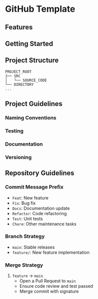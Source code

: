 # GitHub Template

## Features

## Getting Started

## Project Structure
```
PROJECT_ROOT
├── SRC
│   └── SOURCE_CODE
└── DIRECTORY
...
```

## Project Guidelines

### Naming Conventions

### Testing

### Documentation

### Versioning

## Repository Guidelines

### Commit Message Prefix
- `Feat`: New feature
- `Fix`: Bug fix
- `Docs`: Documentation update
- `Refactor`: Code refactoring
- `Test`: Unit tests
- `Chore`: Other maintenance tasks

### Branch Strategy
- `main`: Stable releases
- `feature/`: New feature implementation

### Merge Strategy
1. `feature` -> `main`
	- Open a Pull Request to `main`
	- Ensure code review and test passed
	- Merge commit with signature


